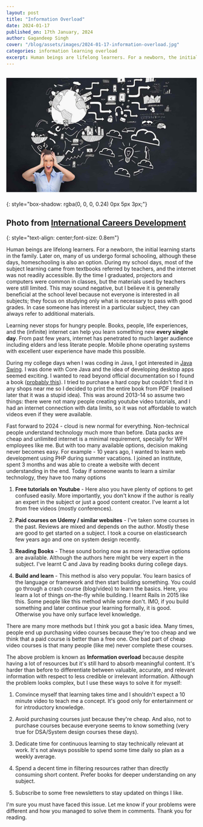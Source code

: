 ```yaml
---
layout: post
title: "Information Overload"
date: 2024-01-17
published_on: 17th January, 2024
author: Gagandeep Singh
cover: "/blog/assets/images/2024-01-17-information-overload.jpg"
categories: information learning overload
excerpt: Human beings are lifelong learners. For a newborn, the initial learning starts in the family. Later on, many of us undergo formal schooling, although these days, homeschooling is also an option. During my school days, most of the subject learning came from textbooks referred....
---
```


![cover-photo](/blog/assets/images/2024-01-17-information-overload.jpg)
---
{: style="box-shadow: rgba(0, 0, 0, 0.24) 0px 5px 3px;"}

Photo from <a href="https://www.international-careers.com/en/information-overload-memory-data-and-multitasking/">International Careers Development</a>
---
{: style="text-align: center;font-size: 0.8em"}


Human beings are lifelong learners. For a newborn, the initial learning starts in the family. Later on, many of us undergo formal schooling, although these days, homeschooling is also an option. During my school days, most of the subject learning came from textbooks referred by teachers, and the internet was not readily accessible. By the time I graduated, projectors and computers were common in classes, but the materials used by teachers were still limited. This may sound negative, but I believe it is generally beneficial at the school level because not everyone is interested in all subjects; they focus on studying only what is necessary to pass with good grades. In case someone has interest in a particular subject, they can always refer to additional materials.

Learning never stops for hungry people. Books, people, life experiences, and the (infinite) internet can help you learn something new **every single day**. From past few years, internet has penetrated to much larger audience including elders and less literate people. Mobile phone operating systems with excellent user experience have made this possible.

During my college days when I was coding in Java, I got interested in [Java Swing](https://docs.oracle.com/javase/tutorial/uiswing/). I was done with Core Java and the idea of developing desktop apps seemed exciting. I wanted to read beyond official documentation so I found a book ([probably this](https://www.amazon.com/_/dp/0596004087?smid=ATVPDKIKX0DER&_encoding=UTF8&tag=oreilly20-20)). I tried to purchase a hard copy but couldn't find it in any shops near me so I decided to print the entire book from PDF (realised later that it was a stupid idea). This was around 2013-14 so assume two things: there were not many people creating youtube video tutorials, and I had an internet connection with data limits, so it was not affordable to watch videos even if they were available.

Fast forward to 2024 - cloud is new normal for everything. Non-technical people understand technology much more than before. Data packs are cheap and unlimited internet is a minimal requirement, specially for WFH employees like me. But with too many available options, decision making never becomes easy. For example - 10 years ago, I wanted to learn web development using PHP during summer vacations. I joined an institute, spent 3 months and was able to create a website with decent understanding in the end. Today if someone wants to learn a similar technology, they have too many options

1. **Free tutorials on Youtube** - Here also you have plenty of options to get confused easily. More importantly, you don't know if the author is really an expert in the subject or just a good content creator. I've learnt a lot from free videos (mostly conferences).

2. **Paid courses on Udemy / similar websites** - I've taken some courses in the past. Reviews are mixed and depends on the author. Mostly these are good to get started on a subject. I took a course on elasticsearch few years ago and one on system design recently.

3. **Reading Books** - These sound boring now as more interactive options are available. Although the authors here might be very expert in the subject. I've learnt C and Java by reading books during college days.

4. **Build and learn** - This method is also very popular. You learn basics of the language or framework and then start building something. You could go through a crash course (blog/video) to learn the basics. Here, you learn a lot of things on-the-fly while building. I learnt Rails in 2015 like this. Some people like this method while some don't. IMO, if you build something and later continue your learning formally, it is good. Otherwise you have only surface level knowledge.


There are many more methods but I think you got a basic idea. Many times, people end up purchasing video courses because they're too cheap and we think that a paid course is better than a free one. One bad part of cheap video courses is that many people (like me) never complete these courses.

The above problem is known as **Information overload** because despite having a lot of resources but it's still hard to absorb meaningful content. It's harder than before to differentiate between valuable, accurate, and relevant information with respect to less credible or irrelevant information. Although the problem looks complex, but I use these ways to solve it for myself:

1. Convince myself that learning takes time and I shouldn't expect a 10 minute video to teach me a concept. It's good only for entertainment or for introductory knowledge.

2. Avoid purchasing courses just because they're cheap. And also, not to purchase courses because everyone seems to know something (very true for DSA/System design courses these days).

3. Dedicate time for continuous learning to stay technically relevant at work. It's not always possible to spend some time daily so plan as a weekly average.

4. Spend a decent time in filtering resources rather than directly consuming short content. Prefer books for deeper understanding on any subject.

5. Subscribe to some free newsletters to stay updated on things I like.

I'm sure you must have faced this issue. Let me know if your problems were different and how you managed to solve them in comments. Thank you for reading.
